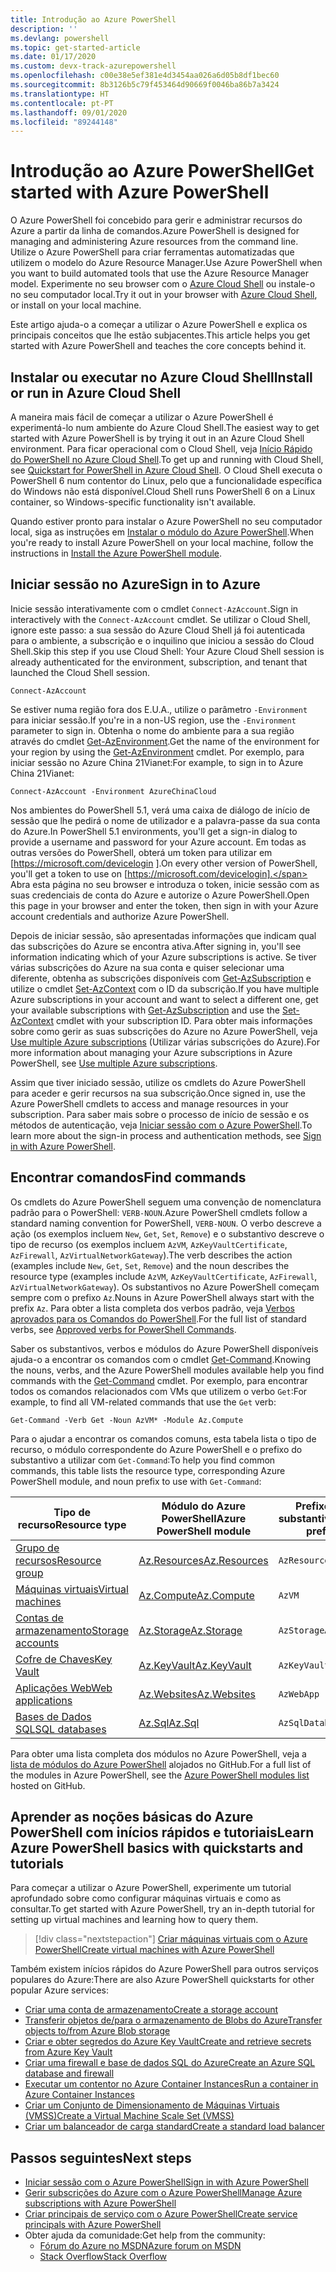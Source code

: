 ```yaml
---
title: Introdução ao Azure PowerShell
description: ''
ms.devlang: powershell
ms.topic: get-started-article
ms.date: 01/17/2020
ms.custom: devx-track-azurepowershell
ms.openlocfilehash: c00e38e5ef381e4d3454aa026a6d05b8df1bec60
ms.sourcegitcommit: 8b3126b5c79f453464d90669f0046ba86b7a3424
ms.translationtype: HT
ms.contentlocale: pt-PT
ms.lasthandoff: 09/01/2020
ms.locfileid: "89244148"
---
```

# <a name="get-started-with-azure-powershell"></a><span data-ttu-id="91944-102">Introdução ao Azure PowerShell</span><span class="sxs-lookup"><span data-stu-id="91944-102">Get started with Azure PowerShell</span></span>

<span data-ttu-id="91944-103">O Azure PowerShell foi concebido para gerir e administrar recursos do Azure a partir da linha de comandos.</span><span class="sxs-lookup"><span data-stu-id="91944-103">Azure PowerShell is designed for managing and administering Azure resources from the command line.</span></span> <span data-ttu-id="91944-104">Utilize o Azure PowerShell para criar ferramentas automatizadas que utilizem o modelo do Azure Resource Manager.</span><span class="sxs-lookup"><span data-stu-id="91944-104">Use Azure PowerShell when you want to build automated tools that use the Azure Resource Manager model.</span></span>
<span data-ttu-id="91944-105">Experimente no seu browser com o [Azure Cloud Shell](/azure/cloud-shell/overview) ou instale-o no seu computador local.</span><span class="sxs-lookup"><span data-stu-id="91944-105">Try it out in your browser with [Azure Cloud Shell](/azure/cloud-shell/overview), or install on your local machine.</span></span>

<span data-ttu-id="91944-106">Este artigo ajuda-o a começar a utilizar o Azure PowerShell e explica os principais conceitos que lhe estão subjacentes.</span><span class="sxs-lookup"><span data-stu-id="91944-106">This article helps you get started with Azure PowerShell and teaches the core concepts behind it.</span></span>

## <a name="install-or-run-in-azure-cloud-shell"></a><span data-ttu-id="91944-107">Instalar ou executar no Azure Cloud Shell</span><span class="sxs-lookup"><span data-stu-id="91944-107">Install or run in Azure Cloud Shell</span></span>

<span data-ttu-id="91944-108">A maneira mais fácil de começar a utilizar o Azure PowerShell é experimentá-lo num ambiente do Azure Cloud Shell.</span><span class="sxs-lookup"><span data-stu-id="91944-108">The easiest way to get started with Azure PowerShell is by trying it out in an Azure Cloud Shell environment.</span></span>
<span data-ttu-id="91944-109">Para ficar operacional com o Cloud Shell, veja [Início Rápido do PowerShell no Azure Cloud Shell](/azure/cloud-shell/quickstart-powershell).</span><span class="sxs-lookup"><span data-stu-id="91944-109">To get up and running with Cloud Shell, see [Quickstart for PowerShell in Azure Cloud Shell](/azure/cloud-shell/quickstart-powershell).</span></span>
<span data-ttu-id="91944-110">O Cloud Shell executa o PowerShell 6 num contentor do Linux, pelo que a funcionalidade específica do Windows não está disponível.</span><span class="sxs-lookup"><span data-stu-id="91944-110">Cloud Shell runs PowerShell 6 on a Linux container, so Windows-specific functionality isn't available.</span></span>

<span data-ttu-id="91944-111">Quando estiver pronto para instalar o Azure PowerShell no seu computador local, siga as instruções em [Instalar o módulo do Azure PowerShell](install-az-ps.md).</span><span class="sxs-lookup"><span data-stu-id="91944-111">When you're ready to install Azure PowerShell on your local machine, follow the instructions in [Install the Azure PowerShell module](install-az-ps.md).</span></span>

## <a name="sign-in-to-azure"></a><span data-ttu-id="91944-112">Iniciar sessão no Azure</span><span class="sxs-lookup"><span data-stu-id="91944-112">Sign in to Azure</span></span>

<span data-ttu-id="91944-113">Inicie sessão interativamente com o cmdlet `Connect-AzAccount`.</span><span class="sxs-lookup"><span data-stu-id="91944-113">Sign in interactively with the `Connect-AzAccount` cmdlet.</span></span> <span data-ttu-id="91944-114">Se utilizar o Cloud Shell, ignore este passo: a sua sessão do Azure Cloud Shell já foi autenticada para o ambiente, a subscrição e o inquilino que iniciou a sessão do Cloud Shell.</span><span class="sxs-lookup"><span data-stu-id="91944-114">Skip this step if you use Cloud Shell: Your Azure Cloud Shell session is already authenticated for the environment, subscription, and tenant that launched the Cloud Shell session.</span></span>

```azurepowershell-interactive
Connect-AzAccount
```

<span data-ttu-id="91944-115">Se estiver numa região fora dos E.U.A., utilize o parâmetro `-Environment` para iniciar sessão.</span><span class="sxs-lookup"><span data-stu-id="91944-115">If you're in a non-US region, use the `-Environment` parameter to sign in.</span></span> <span data-ttu-id="91944-116">Obtenha o nome do ambiente para a sua região através do cmdlet [Get-AzEnvironment](/powershell/module/Az.Accounts/Get-AzEnvironment).</span><span class="sxs-lookup"><span data-stu-id="91944-116">Get the name of the environment for your region by using the [Get-AzEnvironment](/powershell/module/Az.Accounts/Get-AzEnvironment) cmdlet.</span></span> <span data-ttu-id="91944-117">Por exemplo, para iniciar sessão no Azure China 21Vianet:</span><span class="sxs-lookup"><span data-stu-id="91944-117">For example, to sign in to Azure China 21Vianet:</span></span>

```azurepowershell-interactive
Connect-AzAccount -Environment AzureChinaCloud
```

<span data-ttu-id="91944-118">Nos ambientes do PowerShell 5.1, verá uma caixa de diálogo de início de sessão que lhe pedirá o nome de utilizador e a palavra-passe da sua conta do Azure.</span><span class="sxs-lookup"><span data-stu-id="91944-118">In PowerShell 5.1 environments, you'll get a sign-in dialog to provide a username and password for your Azure account.</span></span> <span data-ttu-id="91944-119">Em todas as outras versões do PowerShell, obterá um token para utilizar em [https://microsoft.com/devicelogin ].</span><span class="sxs-lookup"><span data-stu-id="91944-119">On every other version of PowerShell, you'll get a token to use on [https://microsoft.com/devicelogin].</span></span>
<span data-ttu-id="91944-120">Abra esta página no seu browser e introduza o token, inicie sessão com as suas credenciais de conta do Azure e autorize o Azure PowerShell.</span><span class="sxs-lookup"><span data-stu-id="91944-120">Open this page in your browser and enter the token, then sign in with your Azure account credentials and authorize Azure PowerShell.</span></span>

<span data-ttu-id="91944-121">Depois de iniciar sessão, são apresentadas informações que indicam qual das subscrições do Azure se encontra ativa.</span><span class="sxs-lookup"><span data-stu-id="91944-121">After signing in, you'll see information indicating which of your Azure subscriptions is active.</span></span> <span data-ttu-id="91944-122">Se tiver várias subscrições do Azure na sua conta e quiser selecionar uma diferente, obtenha as subscrições disponíveis com [Get-AzSubscription](/powershell/module/az.accounts/get-azsubscription) e utilize o cmdlet [Set-AzContext](/powershell/module/az.accounts/set-azcontext) com o ID da subscrição.</span><span class="sxs-lookup"><span data-stu-id="91944-122">If you have multiple Azure subscriptions in your account and want to select a different one, get your available subscriptions with [Get-AzSubscription](/powershell/module/az.accounts/get-azsubscription) and use the [Set-AzContext](/powershell/module/az.accounts/set-azcontext) cmdlet with your subscription ID.</span></span>
<span data-ttu-id="91944-123">Para obter mais informações sobre como gerir as suas subscrições do Azure no Azure PowerShell, veja [Use multiple Azure subscriptions](manage-subscriptions-azureps.md) (Utilizar várias subscrições do Azure).</span><span class="sxs-lookup"><span data-stu-id="91944-123">For more information about managing your Azure subscriptions in Azure PowerShell, see [Use multiple Azure subscriptions](manage-subscriptions-azureps.md).</span></span>

<span data-ttu-id="91944-124">Assim que tiver iniciado sessão, utilize os cmdlets do Azure PowerShell para aceder e gerir recursos na sua subscrição.</span><span class="sxs-lookup"><span data-stu-id="91944-124">Once signed in, use the Azure PowerShell cmdlets to access and manage resources in your subscription.</span></span> <span data-ttu-id="91944-125">Para saber mais sobre o processo de início de sessão e os métodos de autenticação, veja [Iniciar sessão com o Azure PowerShell](authenticate-azureps.md).</span><span class="sxs-lookup"><span data-stu-id="91944-125">To learn more about the sign-in process and authentication methods, see [Sign in with Azure PowerShell](authenticate-azureps.md).</span></span>

## <a name="find-commands"></a><span data-ttu-id="91944-126">Encontrar comandos</span><span class="sxs-lookup"><span data-stu-id="91944-126">Find commands</span></span>

<span data-ttu-id="91944-127">Os cmdlets do Azure PowerShell seguem uma convenção de nomenclatura padrão para o PowerShell: `VERB-NOUN`.</span><span class="sxs-lookup"><span data-stu-id="91944-127">Azure PowerShell cmdlets follow a standard naming convention for PowerShell, `VERB-NOUN`.</span></span> <span data-ttu-id="91944-128">O verbo descreve a ação (os exemplos incluem `New`, `Get`, `Set`, `Remove`) e o substantivo descreve o tipo de recurso (os exemplos incluem `AzVM`, `AzKeyVaultCertificate`, `AzFirewall`, `AzVirtualNetworkGateway`).</span><span class="sxs-lookup"><span data-stu-id="91944-128">The verb describes the action (examples include `New`, `Get`, `Set`, `Remove`) and the noun describes the resource type (examples include `AzVM`, `AzKeyVaultCertificate`, `AzFirewall`, `AzVirtualNetworkGateway`).</span></span> <span data-ttu-id="91944-129">Os substantivos no Azure PowerShell começam sempre com o prefixo `Az`.</span><span class="sxs-lookup"><span data-stu-id="91944-129">Nouns in Azure PowerShell always start with the prefix `Az`.</span></span> <span data-ttu-id="91944-130">Para obter a lista completa dos verbos padrão, veja [Verbos aprovados para os Comandos do PowerShell](/powershell/scripting/developer/cmdlet/approved-verbs-for-windows-powershell-commands).</span><span class="sxs-lookup"><span data-stu-id="91944-130">For the full list of standard verbs, see [Approved verbs for PowerShell Commands](/powershell/scripting/developer/cmdlet/approved-verbs-for-windows-powershell-commands).</span></span>

<span data-ttu-id="91944-131">Saber os substantivos, verbos e módulos do Azure PowerShell disponíveis ajuda-o a encontrar os comandos com o cmdlet [Get-Command](/powershell/module/microsoft.powershell.core/get-command).</span><span class="sxs-lookup"><span data-stu-id="91944-131">Knowing the nouns, verbs, and the Azure PowerShell modules available help you find commands with the [Get-Command](/powershell/module/microsoft.powershell.core/get-command) cmdlet.</span></span> <span data-ttu-id="91944-132">Por exemplo, para encontrar todos os comandos relacionados com VMs que utilizem o verbo `Get`:</span><span class="sxs-lookup"><span data-stu-id="91944-132">For example, to find all VM-related commands that use the `Get` verb:</span></span>

```powershell-interactive
Get-Command -Verb Get -Noun AzVM* -Module Az.Compute
```

<span data-ttu-id="91944-133">Para o ajudar a encontrar os comandos comuns, esta tabela lista o tipo de recurso, o módulo correspondente do Azure PowerShell e o prefixo do substantivo a utilizar com `Get-Command`:</span><span class="sxs-lookup"><span data-stu-id="91944-133">To help you find common commands, this table lists the resource type, corresponding Azure PowerShell module, and noun prefix to use with `Get-Command`:</span></span>

| <span data-ttu-id="91944-134">Tipo de recurso</span><span class="sxs-lookup"><span data-stu-id="91944-134">Resource type</span></span> | <span data-ttu-id="91944-135">Módulo do Azure PowerShell</span><span class="sxs-lookup"><span data-stu-id="91944-135">Azure PowerShell module</span></span> | <span data-ttu-id="91944-136">Prefixo do substantivo</span><span class="sxs-lookup"><span data-stu-id="91944-136">Noun prefix</span></span> |
|---------------|-------------------------|----------------|
| [<span data-ttu-id="91944-137">Grupo de recursos</span><span class="sxs-lookup"><span data-stu-id="91944-137">Resource group</span></span>](/azure/azure-resource-manager/resource-group-overview) | [<span data-ttu-id="91944-138">Az.Resources</span><span class="sxs-lookup"><span data-stu-id="91944-138">Az.Resources</span></span>](/powershell/module/az.resources#resources) | `AzResourceGroup` |
| [<span data-ttu-id="91944-139">Máquinas virtuais</span><span class="sxs-lookup"><span data-stu-id="91944-139">Virtual machines</span></span>](/azure/virtual-machines) | [<span data-ttu-id="91944-140">Az.Compute</span><span class="sxs-lookup"><span data-stu-id="91944-140">Az.Compute</span></span>](/powershell/module/az.compute#virtual_machines) | `AzVM` |
| [<span data-ttu-id="91944-141">Contas de armazenamento</span><span class="sxs-lookup"><span data-stu-id="91944-141">Storage accounts</span></span>](/azure/storage/common/storage-introduction) | [<span data-ttu-id="91944-142">Az.Storage</span><span class="sxs-lookup"><span data-stu-id="91944-142">Az.Storage</span></span>](/powershell/module/az.storage/) | `AzStorageAccount` |
| [<span data-ttu-id="91944-143">Cofre de Chaves</span><span class="sxs-lookup"><span data-stu-id="91944-143">Key Vault</span></span>](/azure/key-vault/key-vault-whatis) | [<span data-ttu-id="91944-144">Az.KeyVault</span><span class="sxs-lookup"><span data-stu-id="91944-144">Az.KeyVault</span></span>](/powershell/module/az.keyvault) | `AzKeyVault` |
| [<span data-ttu-id="91944-145">Aplicações Web</span><span class="sxs-lookup"><span data-stu-id="91944-145">Web applications</span></span>](/azure/app-service) | [<span data-ttu-id="91944-146">Az.Websites</span><span class="sxs-lookup"><span data-stu-id="91944-146">Az.Websites</span></span>](/powershell/module/az.websites) | `AzWebApp` |
| [<span data-ttu-id="91944-147">Bases de Dados SQL</span><span class="sxs-lookup"><span data-stu-id="91944-147">SQL databases</span></span>](/azure/sql-database) | [<span data-ttu-id="91944-148">Az.Sql</span><span class="sxs-lookup"><span data-stu-id="91944-148">Az.Sql</span></span>](/powershell/module/az.sql) | `AzSqlDatabase` |

<span data-ttu-id="91944-149">Para obter uma lista completa dos módulos no Azure PowerShell, veja a [lista de módulos do Azure PowerShell](https://github.com/Azure/azure-powershell/blob/master/documentation/azure-powershell-modules.md) alojados no GitHub.</span><span class="sxs-lookup"><span data-stu-id="91944-149">For a full list of the modules in Azure PowerShell, see the [Azure PowerShell modules list](https://github.com/Azure/azure-powershell/blob/master/documentation/azure-powershell-modules.md) hosted on GitHub.</span></span>

## <a name="learn-azure-powershell-basics-with-quickstarts-and-tutorials"></a><span data-ttu-id="91944-150">Aprender as noções básicas do Azure PowerShell com inícios rápidos e tutoriais</span><span class="sxs-lookup"><span data-stu-id="91944-150">Learn Azure PowerShell basics with quickstarts and tutorials</span></span>

<span data-ttu-id="91944-151">Para começar a utilizar o Azure PowerShell, experimente um tutorial aprofundado sobre como configurar máquinas virtuais e como as consultar.</span><span class="sxs-lookup"><span data-stu-id="91944-151">To get started with Azure PowerShell, try an in-depth tutorial for setting up virtual machines and learning how to query them.</span></span>

> [!div class="nextstepaction"]
> [<span data-ttu-id="91944-152">Criar máquinas virtuais com o Azure PowerShell</span><span class="sxs-lookup"><span data-stu-id="91944-152">Create virtual machines with Azure PowerShell</span></span>](azureps-vm-tutorial.yml)

<span data-ttu-id="91944-153">Também existem inícios rápidos do Azure PowerShell para outros serviços populares do Azure:</span><span class="sxs-lookup"><span data-stu-id="91944-153">There are also Azure PowerShell quickstarts for other popular Azure services:</span></span>

* [<span data-ttu-id="91944-154">Criar uma conta de armazenamento</span><span class="sxs-lookup"><span data-stu-id="91944-154">Create a storage account</span></span>](/azure/storage/common/storage-quickstart-create-account?tabs=azure-powershell)
* [<span data-ttu-id="91944-155">Transferir objetos de/para o armazenamento de Blobs do Azure</span><span class="sxs-lookup"><span data-stu-id="91944-155">Transfer objects to/from Azure Blob storage</span></span>](/azure/storage/blobs/storage-quickstart-blobs-powershell)
* [<span data-ttu-id="91944-156">Criar e obter segredos do Azure Key Vault</span><span class="sxs-lookup"><span data-stu-id="91944-156">Create and retrieve secrets from Azure Key Vault</span></span>](/azure/key-vault/quick-create-powershell)
* [<span data-ttu-id="91944-157">Criar uma firewall e base de dados SQL do Azure</span><span class="sxs-lookup"><span data-stu-id="91944-157">Create an Azure SQL database and firewall</span></span>](/azure/sql-database/scripts/sql-database-create-and-configure-database-powershell)
* [<span data-ttu-id="91944-158">Executar um contentor no Azure Container Instances</span><span class="sxs-lookup"><span data-stu-id="91944-158">Run a container in Azure Container Instances</span></span>](/azure/container-instances/container-instances-quickstart-powershell)
* [<span data-ttu-id="91944-159">Criar um Conjunto de Dimensionamento de Máquinas Virtuais (VMSS)</span><span class="sxs-lookup"><span data-stu-id="91944-159">Create a Virtual Machine Scale Set (VMSS)</span></span>](/azure/virtual-machine-scale-sets/quick-create-powershell)
* [<span data-ttu-id="91944-160">Criar um balanceador de carga standard</span><span class="sxs-lookup"><span data-stu-id="91944-160">Create a standard load balancer</span></span>](/azure/load-balancer/quickstart-create-standard-load-balancer-powershell)

## <a name="next-steps"></a><span data-ttu-id="91944-161">Passos seguintes</span><span class="sxs-lookup"><span data-stu-id="91944-161">Next steps</span></span>

* [<span data-ttu-id="91944-162">Iniciar sessão com o Azure PowerShell</span><span class="sxs-lookup"><span data-stu-id="91944-162">Sign in with Azure PowerShell</span></span>](authenticate-azureps.md)
* [<span data-ttu-id="91944-163">Gerir subscrições do Azure com o Azure PowerShell</span><span class="sxs-lookup"><span data-stu-id="91944-163">Manage Azure subscriptions with Azure PowerShell</span></span>](manage-subscriptions-azureps.md)
* [<span data-ttu-id="91944-164">Criar principais de serviço com o Azure PowerShell</span><span class="sxs-lookup"><span data-stu-id="91944-164">Create service principals with Azure PowerShell</span></span>](create-azure-service-principal-azureps.md)
* <span data-ttu-id="91944-165">Obter ajuda da comunidade:</span><span class="sxs-lookup"><span data-stu-id="91944-165">Get help from the community:</span></span>
  * [<span data-ttu-id="91944-166">Fórum do Azure no MSDN</span><span class="sxs-lookup"><span data-stu-id="91944-166">Azure forum on MSDN</span></span>](https://go.microsoft.com/fwlink/p/?LinkId=320212)
  * [<span data-ttu-id="91944-167">Stack Overflow</span><span class="sxs-lookup"><span data-stu-id="91944-167">Stack Overflow</span></span>](https://go.microsoft.com/fwlink/?LinkId=320213)
